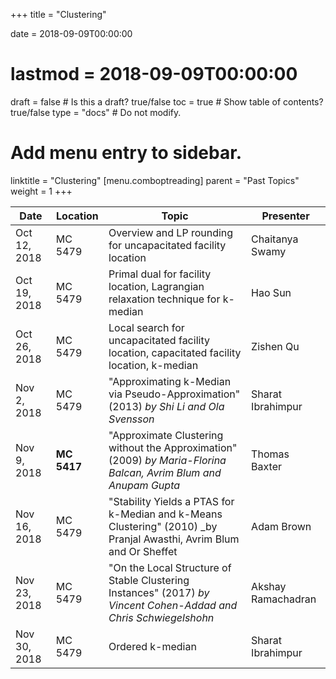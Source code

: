 +++
title = "Clustering"

date = 2018-09-09T00:00:00
# lastmod = 2018-09-09T00:00:00

draft = false  # Is this a draft? true/false
toc = true  # Show table of contents? true/false
type = "docs"  # Do not modify.

# Add menu entry to sidebar.
linktitle = "Clustering"
[menu.comboptreading]
  parent = "Past Topics"
  weight = 1
+++

| Date         | Location    | Topic                                                                                                               | Presenter          |
|--------------|-------------|---------------------------------------------------------------------------------------------------------------------|--------------------|
| Oct 12, 2018 | MC 5479     | Overview and LP rounding for uncapacitated facility location                                                        | Chaitanya Swamy    |
| Oct 19, 2018 | MC 5479     | Primal dual for facility location, Lagrangian relaxation technique for k-median                                     | Hao Sun            |
| Oct 26, 2018 | MC 5479     | Local search for uncapacitated facility location, capacitated facility location, k-median                           | Zishen Qu          |
| Nov 2, 2018  | MC 5479     | "Approximating k-Median via Pseudo-Approximation" (2013) _by Shi Li and Ola Svensson_                               | Sharat Ibrahimpur  |
| Nov 9, 2018  | **MC 5417** | "Approximate Clustering without the Approximation" (2009) _by Maria-Florina Balcan, Avrim Blum and Anupam Gupta_    | Thomas Baxter      |
| Nov 16, 2018 | MC 5479     | "Stability Yields a PTAS for k-Median and k-Means Clustering" (2010) _by Pranjal Awasthi, Avrim Blum and Or Sheffet | Adam Brown         |
| Nov 23, 2018 | MC 5479     | "On the Local Structure of Stable Clustering Instances" (2017) _by Vincent Cohen-Addad and Chris Schwiegelshohn_    | Akshay Ramachadran |
| Nov 30, 2018 | MC 5479     | Ordered k-median                                                                                                    | Sharat Ibrahimpur  |
